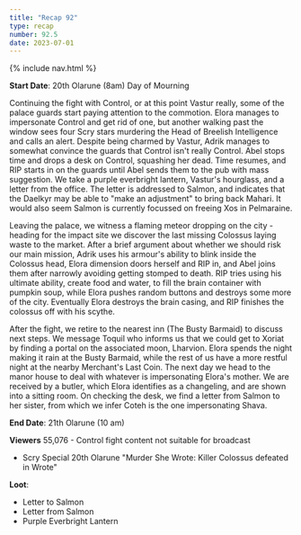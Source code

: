 ```yaml
---
title: "Recap 92"
type: recap
number: 92.5
date: 2023-07-01
---
```


{% include nav.html %}

**Start Date**: 20th Olarune (8am) Day of Mourning

Continuing the fight with Control, or at this point Vastur really, some of the palace guards start paying attention to the commotion. Elora manages to impersonate Control and get rid of one, but another walking past the window sees four Scry stars murdering the Head of Breelish Intelligence and calls an alert. Despite being charmed by Vastur, Adrik manages to somewhat convince the guards that Control isn't really Control. Abel stops time and drops a desk on Control, squashing her dead. Time resumes, and RIP starts in on the guards until Abel sends them to the pub with mass suggestion. We take a purple everbright lantern, Vastur's hourglass, and a letter from the office. The letter is addressed to Salmon, and indicates that the Daelkyr may be able to "make an adjustment" to bring back Mahari. It would also seem Salmon is currently focussed on freeing Xos in Pelmaraine.

Leaving the palace, we witness a flaming meteor dropping on the city - heading for the impact site we discover the last missing Colossus laying waste to the market. After a brief argument about whether we should risk our main mission, Adrik uses his armour's ability to blink inside the Colossus head, Elora dimension doors herself and RIP in, and Abel joins them after narrowly avoiding getting stomped to death. RIP tries using his ultimate ability, create food and water, to fill the brain container with pumpkin soup, while Elora pushes random buttons and destroys some more of the city. Eventually Elora destroys the brain casing, and RIP finishes the colossus off with his scythe.

After the fight, we retire to the nearest inn (The Busty Barmaid) to discuss next steps. We message Toquil who informs us that we could get to Xoriat by finding a portal on the associated moon, Lharvion. Elora spends the night making it rain at the Busty Barmaid, while the rest of us have a more restful night at the nearby Merchant's Last Coin. The next day we head to the manor house to deal with whatever is impersonating Elora's mother. We are received by a butler, which Elora identifies as a changeling, and are shown into a sitting room. On checking the desk, we find a letter from Salmon to her sister, from which we infer Coteh is the one impersonating Shava.

**End Date**: 21th Olarune (10 am)

**Viewers** 55,076 - Control fight content not suitable for broadcast
- Scry Special 20th Olarune "Murder She Wrote: Killer Colossus defeated in Wrote"

**Loot**:
- Letter to Salmon
- Letter from Salmon
- Purple Everbright Lantern
